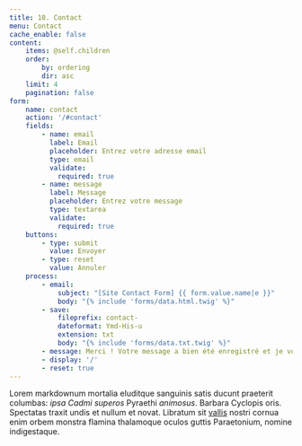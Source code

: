 ```yaml
---
title: 10. Contact
menu: Contact
cache_enable: false
content:
    items: @self.children
    order:
        by: ordering
        dir: asc
    limit: 4
    pagination: false
form:
    name: contact
    action: '/#contact'
    fields:
        - name: email
          label: Email
          placeholder: Entrez votre adresse email
          type: email
          validate:
            required: true
        - name: message
          label: Message
          placeholder: Entrez votre message
          type: textarea
          validate:
            required: true
    buttons:
        - type: submit
          value: Envoyer
        - type: reset
          value: Annuler
    process:
        - email:
            subject: "[Site Contact Form] {{ form.value.name|e }}"
            body: "{% include 'forms/data.html.twig' %}"
        - save:
            fileprefix: contact-
            dateformat: Ymd-His-u
            extension: txt
            body: "{% include 'forms/data.txt.twig' %}"
        - message: Merci ! Votre message a bien été enregistré et je vous contacterai dans les meilleurs délais.
        - display: '/'
        - reset: true
---
```



Lorem markdownum mortalia eluditque sanguinis satis ducunt praeterit columbas:
*ipsa Cadmi superos* Pyraethi *animosus*. Barbara Cyclopis oris. Spectatas
traxit undis et nullum et novat. Libratum sit
[vallis](http://in.org/saepe-quamquam.html) nostri cornua enim orbem monstra
flamina thalamoque oculos guttis Paraetonium, nomine indigestaque.